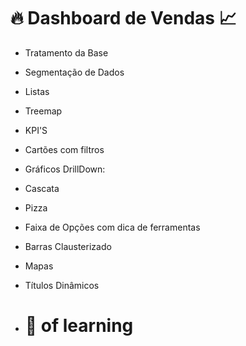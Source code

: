  # 🔥 Dashboard de Vendas 📈
- Tratamento da Base
- Segmentação de Dados
- Listas
- Treemap
- KPI'S
- Cartões com filtros
- Gráficos DrillDown:
- Cascata
- Pizza
- Faixa de Opções com dica de ferramentas
- Barras Clausterizado
- Mapas
- Títulos Dinâmicos

- # 🎨 of learning
